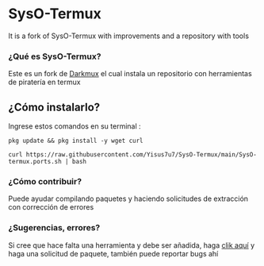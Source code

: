 # SysO-Termux
It is a fork of SysO-Termux with improvements and a repository with tools 

### ¿Qué es SysO-Termux?

Este es un fork de [Darkmux](https://github.com/Darkmux/SysO-Termux)
el cual instala un repositorio con herramientas de
piratería en termux

## ¿Cómo instalarlo? 

Ingrese estos comandos en su terminal :

```
pkg update && pkg install -y wget curl
```
```
curl https://raw.githubusercontent.com/Yisus7u7/SysO-Termux/main/SysO-termux.ports.sh | bash
```

### ¿Cómo contribuir?
Puede ayudar compilando paquetes y haciendo 
solicitudes de extracción con corrección de errores

### ¿Sugerencias, errores?
Si cree que hace falta una herramienta y debe 
ser añadida, haga [clik aquí](https://github.com/Yisus7u7/SysO-Termux/issues)
y haga una solicitud de paquete, también puede reportar 
bugs ahí

